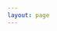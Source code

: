 ```yaml
---
layout: page
---
```


<script setup>
import Download from '../.vitepress/components/Download.vue'
import latest from '../.vitepress/latest.json'
import windows from '../.vitepress/assets/windows.svg'
import steam from '../.vitepress/assets/steam.svg'

const list = [
    {
        level: 'Free',
        desc: 'Open source community, for new users',
        features: [
            '📊Custom data card',
            '📅Timeline',
            '🏷️Manual recording',
            '👀Automatic monitoring',
            '🌐Synchronize browser history',
            '🖥️Third-party application integration',
            '🧰Extension（dandanplay, obsidian）',
            '🖨️Export summary report'
        ],
        url: `https://github.com/shion-app/shion/releases/download/v${latest.version}/shion_${latest.version}_x64-setup.exe`,
        action: 'Windows 10/11 Download',
        logo: windows
    },
    {
        level: 'Advanced',
        desc: 'For advanced users',
        features: [
            'All features of the free version',
            '📅Timeblock',
            '🛒Review mode',
            '🧰Extension（apple calendar🍎）'
        ],
        url: 'https://store.steampowered.com/app/3026040/shion/',
        action: 'Jump to the store',
        logo: steam,
        tip: 'Not supporting multi device synchronization, only for offline use'
    }
]
</script>

<Download :list="list" />
